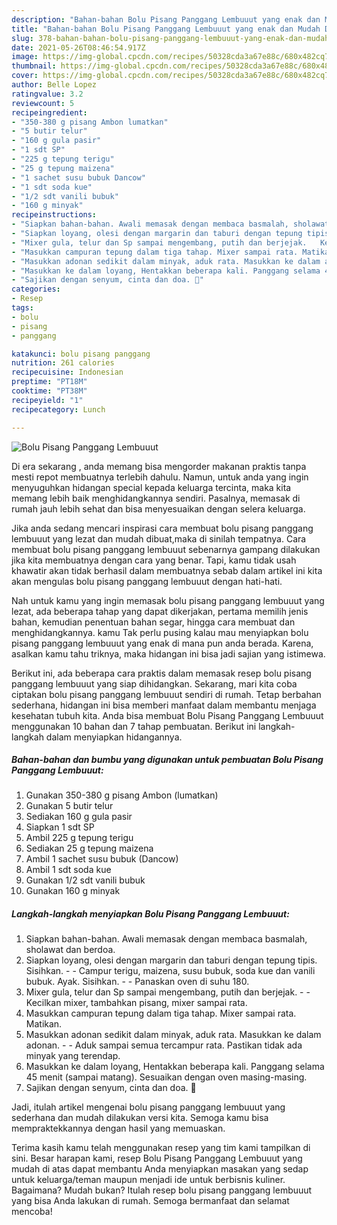 ```yaml
---
description: "Bahan-bahan Bolu Pisang Panggang Lembuuut yang enak dan Mudah Dibuat"
title: "Bahan-bahan Bolu Pisang Panggang Lembuuut yang enak dan Mudah Dibuat"
slug: 378-bahan-bahan-bolu-pisang-panggang-lembuuut-yang-enak-dan-mudah-dibuat
date: 2021-05-26T08:46:54.917Z
image: https://img-global.cpcdn.com/recipes/50328cda3a67e88c/680x482cq70/bolu-pisang-panggang-lembuuut-foto-resep-utama.jpg
thumbnail: https://img-global.cpcdn.com/recipes/50328cda3a67e88c/680x482cq70/bolu-pisang-panggang-lembuuut-foto-resep-utama.jpg
cover: https://img-global.cpcdn.com/recipes/50328cda3a67e88c/680x482cq70/bolu-pisang-panggang-lembuuut-foto-resep-utama.jpg
author: Belle Lopez
ratingvalue: 3.2
reviewcount: 5
recipeingredient:
- "350-380 g pisang Ambon lumatkan"
- "5 butir telur"
- "160 g gula pasir"
- "1 sdt SP"
- "225 g tepung terigu"
- "25 g tepung maizena"
- "1 sachet susu bubuk Dancow"
- "1 sdt soda kue"
- "1/2 sdt vanili bubuk"
- "160 g minyak"
recipeinstructions:
- "Siapkan bahan-bahan. Awali memasak dengan membaca basmalah, sholawat dan berdoa."
- "Siapkan loyang, olesi dengan margarin dan taburi dengan tepung tipis. Sisihkan.  Campur terigu, maizena, susu bubuk, soda kue dan vanili bubuk. Ayak. Sisihkan.  Panaskan oven di suhu 180."
- "Mixer gula, telur dan Sp sampai mengembang, putih dan berjejak.   Kecilkan mixer, tambahkan pisang, mixer sampai rata."
- "Masukkan campuran tepung dalam tiga tahap. Mixer sampai rata. Matikan."
- "Masukkan adonan sedikit dalam minyak, aduk rata. Masukkan ke dalam adonan.   Aduk sampai semua tercampur rata. Pastikan tidak ada minyak yang terendap."
- "Masukkan ke dalam loyang, Hentakkan beberapa kali. Panggang selama 45 menit (sampai matang). Sesuaikan dengan oven masing-masing."
- "Sajikan dengan senyum, cinta dan doa. 🖤"
categories:
- Resep
tags:
- bolu
- pisang
- panggang

katakunci: bolu pisang panggang 
nutrition: 261 calories
recipecuisine: Indonesian
preptime: "PT18M"
cooktime: "PT38M"
recipeyield: "1"
recipecategory: Lunch

---
```



![Bolu Pisang Panggang Lembuuut](https://img-global.cpcdn.com/recipes/50328cda3a67e88c/680x482cq70/bolu-pisang-panggang-lembuuut-foto-resep-utama.jpg)

Di era  sekarang , anda memang bisa mengorder makanan praktis tanpa mesti repot membuatnya terlebih dahulu. Namun, untuk anda yang ingin menyuguhkan hidangan special kepada keluarga tercinta, maka kita memang lebih baik menghidangkannya sendiri. Pasalnya, memasak di rumah jauh lebih sehat dan bisa menyesuaikan dengan selera keluarga.

Jika anda sedang mencari inspirasi cara membuat bolu pisang panggang lembuuut yang lezat dan mudah dibuat,maka di sinilah tempatnya. Cara membuat bolu pisang panggang lembuuut  sebenarnya gampang dilakukan jika kita membuatnya dengan cara yang benar. Tapi, kamu tidak usah khawatir akan tidak berhasil dalam membuatnya 
sebab dalam artikel ini kita akan mengulas bolu pisang panggang lembuuut dengan hati-hati.  



Nah untuk kamu yang ingin memasak bolu pisang panggang lembuuut yang lezat, ada beberapa tahap yang dapat dikerjakan, pertama memilih jenis bahan, kemudian penentuan bahan segar, hingga cara membuat dan menghidangkannya. kamu Tak perlu pusing kalau mau menyiapkan bolu pisang panggang lembuuut yang enak di mana pun anda berada. Karena, asalkan kamu  tahu triknya, maka hidangan ini bisa jadi sajian yang istimewa.

Berikut ini, ada beberapa cara praktis  dalam memasak resep bolu pisang panggang lembuuut yang siap dihidangkan. Sekarang, mari kita coba ciptakan bolu pisang panggang lembuuut sendiri di rumah. Tetap berbahan sederhana, hidangan ini bisa memberi manfaat dalam membantu menjaga kesehatan tubuh kita. Anda bisa membuat Bolu Pisang Panggang Lembuuut menggunakan 10 bahan dan 7 tahap pembuatan. Berikut ini langkah-langkah dalam menyiapkan hidangannya.

<!--inarticleads1-->

##### Bahan-bahan dan bumbu yang digunakan untuk pembuatan Bolu Pisang Panggang Lembuuut:

1. Gunakan 350-380 g pisang Ambon (lumatkan)
1. Gunakan 5 butir telur
1. Sediakan 160 g gula pasir
1. Siapkan 1 sdt SP
1. Ambil 225 g tepung terigu
1. Sediakan 25 g tepung maizena
1. Ambil 1 sachet susu bubuk (Dancow)
1. Ambil 1 sdt soda kue
1. Gunakan 1/2 sdt vanili bubuk
1. Gunakan 160 g minyak




<!--inarticleads2-->

##### Langkah-langkah menyiapkan Bolu Pisang Panggang Lembuuut:

1. Siapkan bahan-bahan. Awali memasak dengan membaca basmalah, sholawat dan berdoa.
1. Siapkan loyang, olesi dengan margarin dan taburi dengan tepung tipis. Sisihkan. -  - Campur terigu, maizena, susu bubuk, soda kue dan vanili bubuk. Ayak. Sisihkan. -  - Panaskan oven di suhu 180.
1. Mixer gula, telur dan Sp sampai mengembang, putih dan berjejak.  -  - Kecilkan mixer, tambahkan pisang, mixer sampai rata.
1. Masukkan campuran tepung dalam tiga tahap. Mixer sampai rata. Matikan.
1. Masukkan adonan sedikit dalam minyak, aduk rata. Masukkan ke dalam adonan.  -  - Aduk sampai semua tercampur rata. Pastikan tidak ada minyak yang terendap.
1. Masukkan ke dalam loyang, Hentakkan beberapa kali. Panggang selama 45 menit (sampai matang). Sesuaikan dengan oven masing-masing.
1. Sajikan dengan senyum, cinta dan doa. 🖤




Jadi, itulah artikel mengenai  bolu pisang panggang lembuuut  yang sederhana dan mudah dilakukan versi kita. Semoga kamu bisa mempraktekkannya dengan hasil yang memuaskan. 

Terima kasih kamu telah menggunakan resep yang tim kami tampilkan di sini. Besar harapan kami, resep  Bolu Pisang Panggang Lembuuut yang mudah di atas dapat membantu Anda menyiapkan masakan yang sedap untuk keluarga/teman maupun menjadi ide untuk berbisnis kuliner. Bagaimana? Mudah bukan? Itulah resep bolu pisang panggang lembuuut yang bisa Anda lakukan di rumah. Semoga bermanfaat dan selamat mencoba!

